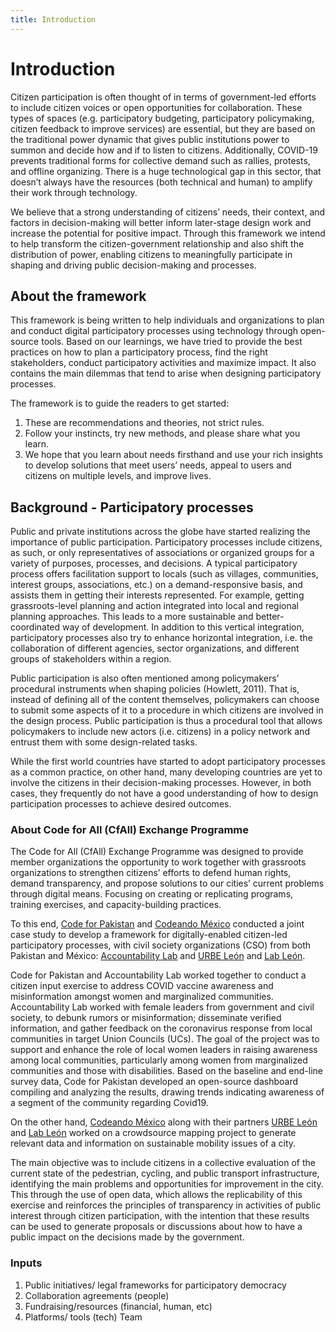 ```yaml
---
title: Introduction
---
```


# Introduction

Citizen participation is often thought of in terms of government-led efforts to include citizen voices or open opportunities for collaboration. These types of spaces (e.g. participatory budgeting, participatory policymaking, citizen feedback to improve services) are essential, but they are based on the traditional power dynamic that gives public institutions power to summon and decide how and if to listen to citizens. Additionally, COVID-19 prevents traditional forms for collective demand such as rallies, protests, and offline organizing. There is a huge technological gap in this sector, that doesn’t always have the resources (both technical and human) to amplify their work through technology.

We believe that a strong understanding of citizens’ needs, their context, and factors in decision-making will better inform later-stage design work and increase the potential for positive impact. Through this framework we intend to help transform the citizen-government relationship and also shift the distribution of power, enabling citizens to meaningfully participate in shaping and driving public decision-making and processes.

## About the framework

This framework is being written to help individuals and organizations to plan and conduct digital participatory processes using technology through open-source tools. Based on our learnings, we have tried to provide the best practices on how to plan a participatory process, find the right stakeholders, conduct participatory activities and maximize impact. It also contains the main dilemmas that tend to arise when designing participatory processes.

The framework is to guide the readers to get started:

1. These are recommendations and theories, not strict rules.
2. Follow your instincts, try new methods, and please share what you learn.
3. We hope that you learn about needs firsthand and use your rich insights to develop solutions that meet users’ needs, appeal to users and citizens on multiple levels, and improve lives.

## Background - Participatory processes

Public and private institutions across the globe have started realizing the importance of public participation. Participatory processes include citizens, as such, or only representatives of associations or organized groups for a variety of purposes, processes, and decisions. A typical participatory process offers facilitation support to locals (such as villages, communities, interest groups, associations, etc.) on a demand-responsive basis, and assists them in getting their interests represented. For example, getting grassroots-level planning and action integrated into local and regional planning approaches. This leads to a more sustainable and better-coordinated way of development. In addition to this vertical integration, participatory processes also try to enhance horizontal integration, i.e. the collaboration of different agencies, sector organizations, and different groups of stakeholders within a region.

Public participation is also often mentioned among policymakers’ procedural instruments when shaping policies (Howlett, 2011). That is, instead of defining all of the content themselves, policymakers can choose to submit some aspects of it to a procedure in which citizens are involved in the design process. Public participation is thus a procedural tool that allows policymakers to include new actors (i.e. citizens) in a policy network and entrust them with some design-related tasks.

While the first world countries have started to adopt participatory processes as a common practice, on other hand, many developing countries are yet to involve the citizens in their decision-making processes. However, in both cases, they frequently do not have a good understanding of how to design participation processes to achieve desired outcomes.

### About Code for All (CfAll) Exchange Programme

The Code for All (CfAll) Exchange Programme was designed to provide member organizations the opportunity to work together with grassroots organizations to strengthen citizens’ efforts to defend human rights, demand transparency, and propose solutions to our cities’ current problems through digital means. Focusing on creating or replicating programs, training exercises, and capacity-building practices.

To this end, [Code for Pakistan](https://codeforpakistan.org) and [Codeando México](https://www.codeandomexico.org) conducted a joint case study to develop a framework for digitally-enabled citizen-led participatory processes, with civil society organizations (CSO) from both Pakistan and México: [Accountability Lab](https://accountabilitylab.org/about-us/country-office-pakistan/) and [URBE León](https://www.facebook.com/UrbeLeon/) and [Lab León](https://www.facebook.com/lab.leon.DGI).

Code for Pakistan and Accountability Lab worked together to conduct a citizen input exercise to address COVID vaccine awareness and misinformation amongst women and marginalized communities. Accountability Lab worked with female leaders from government and civil society, to debunk rumors or misinformation; disseminate verified information, and gather feedback on the coronavirus response from local communities in target Union Councils (UCs). The goal of the project was to support and enhance the role of local women leaders in raising awareness among local communities, particularly among women from marginalized communities and those with disabilities. Based on the baseline and end-line survey data, Code for Pakistan developed an open-source dashboard compiling and analyzing the results, drawing trends indicating awareness of a segment of the community regarding Covid19.

On the other hand, [Codeando México](https://www.codeandomexico.org) along with their partners [URBE León](https://www.facebook.com/UrbeLeon/) and [Lab León](https://www.facebook.com/lab.leon.DGI) worked on a crowdsource mapping project to generate relevant data and information on sustainable mobility issues of a city.

The main objective was to include citizens in a collective evaluation of the current state of the pedestrian, cycling, and public transport infrastructure, identifying the main problems and opportunities for improvement in the city. This through the use of open data, which allows the replicability of this exercise and reinforces the principles of transparency in activities of public interest through citizen participation, with the intention that these results can be used to generate proposals or discussions about how to have a public impact on the decisions made by the government.

### Inputs

1. Public initiatives/ legal frameworks for participatory democracy
2. Collaboration agreements (people)
3. Fundraising/resources (financial, human, etc)
4. Platforms/ tools (tech)
   Team
